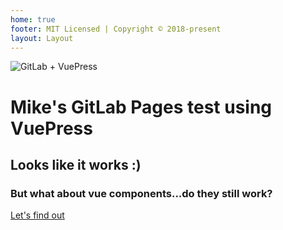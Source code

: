 ```yaml
---
home: true
footer: MIT Licensed | Copyright © 2018-present
layout: Layout
---
```


<hero>
    <img :src="$withBase('/hero.png')" alt="GitLab + VuePress">
</hero>

# Mike's GitLab Pages test using VuePress
## Looks like it works :)


### But what about vue components...do they still work?

[Let's find out](/comptest.html)
